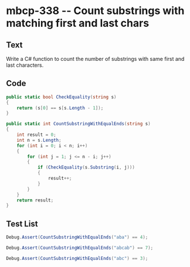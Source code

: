 # mbcp-338 -- Count substrings with matching first and last chars

## Text

Write a C# function to count the number of substrings with same first and last characters.

## Code

```csharp
public static bool CheckEquality(string s) 
{
    return (s[0] == s[s.Length - 1]);
}

public static int CountSubstringWithEqualEnds(string s) 
{
    int result = 0; 
    int n = s.Length; 
    for (int i = 0; i < n; i++) 
    {
        for (int j = 1; j <= n - i; j++) 
        {
            if (CheckEquality(s.Substring(i, j))) 
            {
                result++;
            }
        }
    }
    return result; 
}
```

## Test List

```csharp
Debug.Assert(CountSubstringWithEqualEnds("aba") == 4);
```

```csharp
Debug.Assert(CountSubstringWithEqualEnds("abcab") == 7);
```

```csharp
Debug.Assert(CountSubstringWithEqualEnds("abc") == 3);
```
